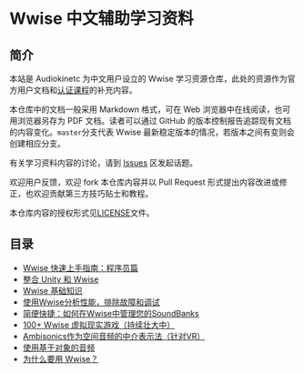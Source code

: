 # Wwise 中文辅助学习资料

## 简介

本站是 Audiokinetc 为中文用户设立的 Wwise 学习资源仓库，此处的资源作为官方用户文档和[认证课程](https://www.audiokinetic.com/learn/certification/)的补充内容。

本仓库中的文档一般采用 Markdown 格式，可在 Web 浏览器中在线阅读，也可用浏览器另存为 PDF 文档。读者可以通过 GitHub 的版本控制报告追踪现有文档的内容变化。`master`分支代表 Wwise 最新稳定版本的情况，若版本之间有变则会创建相应分支。

有关学习资料内容的讨论，请到 [Issues](https://github.com/akchina/learnwwisecn/issues) 区发起话题。

欢迎用户反馈，欢迎 fork 本仓库内容并以 Pull Request 形式提出内容改进或修正，也欢迎贡献第三方技巧贴士和教程。

本仓库内容的授权形式见[LICENSE](https://github.com/akchina/learnwwisecn/blob/master/LICENSE)文件。

## 目录

* [Wwise 快速上手指南：程序员篇](https://github.com/akchina/learnwwisecn/blob/master/WwiseQuickStart_Programmers.md)
* [整合 Unity 和 Wwise](https://github.com/akchina/learnwwisecn/blob/master/WwiseUnityTutorial_ahodge/WwiseQuickStartForUnity.md)
* [Wwise 基础知识](https://github.com/akchina/learnwwisecn/tree/master/WwiseFundamentals)
* [使用Wwise分析性能，排除故障和调试](https://github.com/akchina/learnwwisecn/blob/master/ProfilingTroubleshootingandDebuggingUsingWwise/使用Wwise分析性能，排除故障和调试.md)
* [简便快捷：如何在Wwise中管理您的SoundBanks](https://github.com/akchina/learnwwisecn/blob/master/QuickAndEasy_HowToManageYourSoundBanksInWwise/QuickAndEasy_HowToManageYourSoundBanksInWwise.md)
* [100+ Wwise 虚拟现实游戏（持续壮大中）](https://github.com/akchina/learnwwisecn/blob/master/100%2B%20Wwise%20Virtual%20Reality%20Games%20(and%20counting...)/100%2Bwwise-vr-games.md)
* [Ambisonics作为空间音频的中介表示法（针对VR）](https://github.com/akchina/learnwwisecn/blob/master/Ambisonics%20as%20an%20Intermediate%20Spatial%20Representation%20(for%20VR)/Ambisonics%20as%20an%20Intermediate%20Spatial%20Representation%20(for%20VR).md)
* [使用基于对象的音频](https://github.com/akchina/learnwwisecn/blob/master/Working%20with%20Object-Based%20Audio/Working%20with%20Object-Based%20Audio.md)
* [为什么要用 Wwise？](https://github.com/akchina/learnwwisecn/blob/master/WhyWwise/WhyWwise.md)


